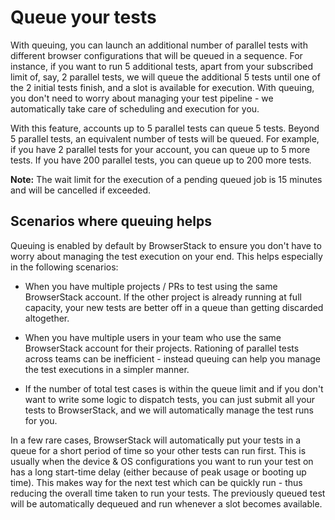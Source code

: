 # Queue your tests

With queuing, you can launch an additional number of parallel tests with different browser configurations that will be queued in a sequence. For instance, if you want to run 5 additional tests, apart from your subscribed limit of, say, 2 parallel tests, we will queue the additional 5 tests until one of the 2 initial tests finish, and a slot is available for execution. With queuing, you don't need to worry about managing your test pipeline - we automatically take care of scheduling and execution for you.

With this feature, accounts up to 5 parallel tests can queue 5 tests. Beyond 5 parallel tests, an equivalent number of tests will be queued. For example, if you have 2 parallel tests for your account, you can queue up to 5 more tests. If you have 200 parallel tests, you can queue up to 200 more tests.

**Note:** The wait limit for the execution of a pending queued job is 15 minutes and will be cancelled if exceeded.

## Scenarios where queuing helps
Queuing is enabled by default by BrowserStack to ensure you don't have to worry about managing the test execution on your end. This helps especially in the following scenarios:

* When you have multiple projects / PRs to test using the same BrowserStack account. If the other project is already running at full capacity, your new tests are better off in a queue than getting discarded altogether.

* When you have multiple users in your team who use the same BrowserStack account for their projects. Rationing of parallel tests across teams can be inefficient - instead queuing can help you manage the test executions in a simpler manner.

* If the number of total test cases is within the queue limit and if you don't want to write some logic to dispatch tests, you can just submit all your tests to BrowserStack, and we will automatically manage the test runs for you.

In a few rare cases, BrowserStack will automatically put your tests in a queue for a short period of time so your other tests can run first. This is usually when the device & OS configurations you want to run your test on has a long start-time delay (either because of peak usage or booting up time). This makes way for the next test which can be quickly run - thus reducing the overall time taken to run your tests. The previously queued test will be automatically dequeued and run whenever a slot becomes available.
